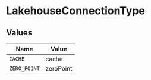 # LakehouseConnectionType


## Values

| Name         | Value        |
| ------------ | ------------ |
| `CACHE`      | cache        |
| `ZERO_POINT` | zeroPoint    |